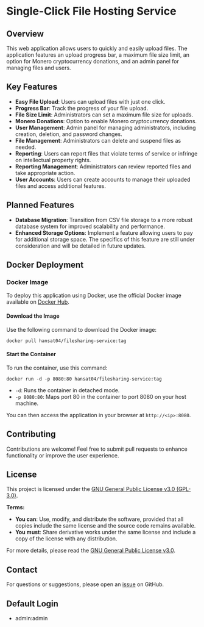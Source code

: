 # Single-Click File Hosting Service

## Overview

This web application allows users to quickly and easily upload files. The application features an upload progress bar, a maximum file size limit, an option for Monero cryptocurrency donations, and an admin panel for managing files and users.

## Key Features

- **Easy File Upload**: Users can upload files with just one click.
- **Progress Bar**: Track the progress of your file upload.
- **File Size Limit**: Administrators can set a maximum file size for uploads.
- **Monero Donations**: Option to enable Monero cryptocurrency donations.
- **User Management**: Admin panel for managing administrators, including creation, deletion, and password changes.
- **File Management**: Administrators can delete and suspend files as needed.
- **Reporting**: Users can report files that violate terms of service or infringe on intellectual property rights.
- **Reporting Management**: Administrators can review reported files and take appropriate action.
- **User Accounts**: Users can create accounts to manage their uploaded files and access additional features.

## Planned Features

- **Database Migration**: Transition from CSV file storage to a more robust database system for improved scalability and performance.
- **Enhanced Storage Options**: Implement a feature allowing users to pay for additional storage space. The specifics of this feature are still under consideration and will be detailed in future updates.

## Docker Deployment

### Docker Image

To deploy this application using Docker, use the official Docker image available on [Docker Hub](https://hub.docker.com/repository/docker/hansat04/filesharing-service/general).

#### Download the Image

Use the following command to download the Docker image:

`docker pull hansat04/filesharing-service:tag`

#### Start the Container

To run the container, use this command:

`docker run -d -p 8080:80 hansat04/filesharing-service:tag`

- `-d`: Runs the container in detached mode.
- `-p 8080:80`: Maps port 80 in the container to port 8080 on your host machine.

You can then access the application in your browser at `http://<ip>:8080`.
## Contributing

Contributions are welcome! Feel free to submit pull requests to enhance functionality or improve the user experience.

## License

This project is licensed under the [GNU General Public License v3.0 (GPL-3.0)](https://www.gnu.org/licenses/gpl-3.0.html).

**Terms:**

- **You can**: Use, modify, and distribute the software, provided that all copies include the same license and the source code remains available.
- **You must**: Share derivative works under the same license and include a copy of the license with any distribution.

For more details, please read the [GNU General Public License v3.0](https://www.gnu.org/licenses/gpl-3.0.html).

## Contact

For questions or suggestions, please open an [issue](https://github.com/finn1476/FileSharing-Service/issues) on GitHub.

## Default Login
- admin:admin
